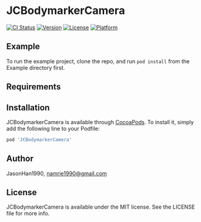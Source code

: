 # JCBodymarkerCamera

[![CI Status](https://img.shields.io/travis/JasonHan1990/JCBodymarkerCamera.svg?style=flat)](https://travis-ci.org/JasonHan1990/JCBodymarkerCamera)
[![Version](https://img.shields.io/cocoapods/v/JCBodymarkerCamera.svg?style=flat)](https://cocoapods.org/pods/JCBodymarkerCamera)
[![License](https://img.shields.io/cocoapods/l/JCBodymarkerCamera.svg?style=flat)](https://cocoapods.org/pods/JCBodymarkerCamera)
[![Platform](https://img.shields.io/cocoapods/p/JCBodymarkerCamera.svg?style=flat)](https://cocoapods.org/pods/JCBodymarkerCamera)

## Example

To run the example project, clone the repo, and run `pod install` from the Example directory first.

## Requirements

## Installation

JCBodymarkerCamera is available through [CocoaPods](https://cocoapods.org). To install
it, simply add the following line to your Podfile:

```ruby
pod 'JCBodymarkerCamera'
```

## Author

JasonHan1990, namrie1990@gmail.com

## License

JCBodymarkerCamera is available under the MIT license. See the LICENSE file for more info.
